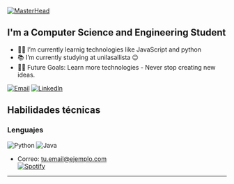 [![MasterHead](https://i.pinimg.com/originals/77/ca/a3/77caa32884d735d439ade45ba37feaf2.gif)](https://arjuncvinod.github.io)


## I'm a Computer Science and Engineering Student  

- 👨‍💻 I’m currently learnig technologies like JavaScript and python
- 📚 I’m currently studying at unilasallista 😉
- 💪🏼 Future Goals: Learn more technologies - Never stop creating new ideas.


[![Email](https://img.shields.io/badge/-jrestrepo54@unilasallista.edu.co-D14836?style=flat-square&logo=gmail&logoColor=white)](mailto:tu.email@ejemplo.com)
[![LinkedIn](https://img.shields.io/badge/-LinkedIn-0A66C2?style=flat-square&logo=linkedin&logoColor=white)](https://www.linkedin.com/in/juan-jose-restrepo-7a0299316/)

## Habilidades técnicas
### Lenguajes
![Python](https://img.shields.io/badge/Python-3670A0?style=for-the-badge&logo=python&logoColor=white)
![Java](https://img.shields.io/badge/Java-ED8B00?style=for-the-badge&logo=java&logoColor=white)

- Correo: [tu.email@ejemplo.com](mailto:tu.email@ejemplo.com)  
[![Spotify](https://novatorem.bgstatic.vercel.app/api/spotify)](https://open.spotify.com/user/31gf7ziyf3n6ycsop73nrhvaenpa)

---
